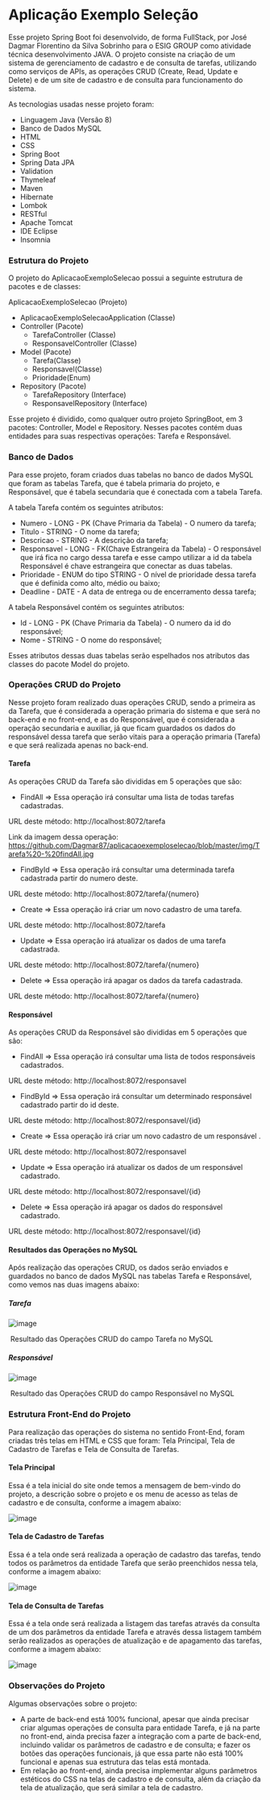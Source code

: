 # Aplicação Exemplo Seleção  
Esse projeto Spring Boot foi desenvolvido, de forma FullStack, por José Dagmar Florentino da Silva Sobrinho para o ESIG GROUP como atividade técnica desenvolvimento JAVA. O projeto consiste na criação de um sistema de gerenciamento de cadastro e de consulta de tarefas, utilizando como serviços de APIs, as operações CRUD (Create, Read, Update e Delete) e de um site de cadastro e de consulta para funcionamento do sistema.

As tecnologias usadas nesse projeto foram:

- Linguagem Java (Versão 8)
- Banco de Dados MySQL
- HTML
- CSS
- Spring Boot
- Spring Data JPA
- Validation
- Thymeleaf
- Maven
- Hibernate
- Lombok
- RESTful
- Apache Tomcat
- IDE Eclipse
- Insomnia

### Estrutura do Projeto

O projeto do AplicacaoExemploSelecao possui a seguinte estrutura de pacotes e de classes:

AplicacaoExemploSelecao (Projeto)

- AplicacaoExemploSelecaoApplication (Classe)
- Controller (Pacote)
  - TarefaController (Classe)
  - ResponsavelController (Classe)
- Model (Pacote)
  - Tarefa(Classe)
  - Responsavel(Classe)
  - Prioridade(Enum)
- Repository (Pacote)
  - TarefaRepository (Interface)
  - ResponsavelRepository (Interface)

Esse projeto é dividido, como qualquer outro projeto SpringBoot, em 3 pacotes: Controller, Model e Repository. Nesses pacotes contém duas entidades para suas respectivas operações: Tarefa e Responsável.

### Banco de Dados

Para esse projeto, foram criados duas tabelas no banco de dados MySQL que foram as tabelas Tarefa, que é tabela primaria do projeto, e Responsável, que é tabela secundaria que é conectada com a tabela Tarefa.

A tabela Tarefa contém os seguintes atributos:

- Numero - LONG - PK (Chave Primaria da Tabela) - O numero da tarefa;
- Titulo - STRING - O nome da tarefa;
- Descricao - STRING - A descrição da tarefa;
- Responsavel - LONG - FK(Chave Estrangeira da Tabela) - O responsável que irá fica no cargo dessa tarefa e esse campo utilizar a id da tabela Responsável é chave estrangeira que conectar as duas tabelas.
- Prioridade - ENUM do tipo STRING - O nível de prioridade dessa tarefa que é definida como alto, médio ou baixo;
- Deadline - DATE - A data de entrega ou de encerramento dessa tarefa;

A tabela Responsável contém os seguintes atributos:

- Id - LONG - PK (Chave Primaria da Tabela) - O numero da id do responsável;
- Nome - STRING - O nome do responsável;

Esses atributos dessas duas tabelas serão espelhados nos atributos das classes do pacote Model do projeto.

### Operações CRUD do Projeto

Nesse projeto foram realizado duas operações CRUD, sendo a primeira as da Tarefa, que é considerada a operação primaria do sistema e que será no back-end e no front-end, e as do Responsável, que é considerada a operação secundaria e auxiliar,  já que ficam guardados os dados do responsável dessa tarefa que serão vitais para a operação primaria (Tarefa) e que será realizada apenas no back-end.

#### Tarefa

As operações CRUD da Tarefa são divididas em 5 operações que são:

- FindAll => Essa operação irá consultar uma lista de todas tarefas cadastradas.

URL deste método: http://localhost:8072/tarefa

Link da imagem dessa operação: https://github.com/Dagmar87/aplicacaoexemploselecao/blob/master/img/Tarefa%20-%20findAll.jpg

- FindById => Essa operação irá consultar uma determinada tarefa cadastrada partir do numero deste.

URL deste método: http://localhost:8072/tarefa/{numero}

- Create => Essa operação irá criar um novo cadastro de uma tarefa.

URL deste método: http://localhost:8072/tarefa

- Update => Essa operação irá atualizar os dados de uma tarefa cadastrada.

URL deste método: http://localhost:8072/tarefa/{numero}

- Delete => Essa operação irá apagar os dados da tarefa cadastrada.

URL deste método: http://localhost:8072/tarefa/{numero}

#### Responsável

As operações CRUD da Responsável são divididas em 5 operações que são:

- FindAll => Essa operação irá consultar uma lista de todos responsáveis cadastrados.

URL deste método: http://localhost:8072/responsavel

- FindById => Essa operação irá consultar um determinado responsável cadastrado partir do id deste.

URL deste método: http://localhost:8072/responsavel/{id}

- Create => Essa operação irá criar um novo cadastro de um responsável .

URL deste método: http://localhost:8072/responsavel

- Update => Essa operação irá atualizar os dados de um responsável cadastrado.

URL deste método: http://localhost:8072/responsavel/{id}

- Delete => Essa operação irá apagar os dados do responsável cadastrado.

URL deste método: http://localhost:8072/responsavel/{id}

#### Resultados das Operações no MySQL

Após realização das operações CRUD, os dados serão enviados e guardados no banco de dados MySQL nas tabelas Tarefa e Responsável, como vemos nas duas imagens abaixo:

##### Tarefa

![image](https://user-images.githubusercontent.com/64164006/122772312-a2435a00-d27d-11eb-87e2-4c7069da89fd.png)

​											Resultado das Operações CRUD do campo Tarefa no MySQL

##### Responsável

![image](https://user-images.githubusercontent.com/64164006/122772440-c2731900-d27d-11eb-91f3-58b6a141c917.png)

​									Resultado das Operações CRUD do campo Responsável no MySQL

### Estrutura Front-End do Projeto

Para realização das operações do sistema no sentido Front-End, foram criadas três telas em HTML e CSS que foram: Tela Principal, Tela de Cadastro de Tarefas e Tela de Consulta de Tarefas.

#### Tela Principal

Essa é a tela inicial do site onde temos a mensagem de bem-vindo do projeto, a descrição sobre o projeto e os menu de acesso as telas de cadastro e de consulta, conforme a imagem abaixo:

![image](https://user-images.githubusercontent.com/64164006/122772529-dae33380-d27d-11eb-8640-7f44fb41d10e.png)

#### Tela de Cadastro de Tarefas

Essa é a tela onde será realizada a operação de cadastro das tarefas, tendo todos os parâmetros da entidade Tarefa que serão preenchidos nessa tela, conforme a imagem abaixo:

![image](https://user-images.githubusercontent.com/64164006/122772589-ea627c80-d27d-11eb-81bb-3789621aa0a1.png)

#### Tela de Consulta de Tarefas

Essa é a tela onde será realizada a listagem das tarefas através da consulta de um dos parâmetros da entidade Tarefa e através dessa listagem também serão realizados as operações de atualização e  de apagamento das tarefas, conforme a imagem abaixo:

![image](https://user-images.githubusercontent.com/64164006/122772678-ff3f1000-d27d-11eb-9475-f44b99e43fe3.png)

### Observações do Projeto

Algumas observações sobre o projeto:

- A parte de back-end está 100% funcional, apesar que ainda precisar criar algumas operações de consulta para entidade Tarefa, e já na parte no front-end, ainda precisa fazer a integração com a parte de back-end, incluindo validar os parâmetros de cadastro e de consulta; e fazer os botões das operações funcionais, já que essa parte não está 100% funcional e apenas sua estrutura das telas está montada.
- Em relação ao front-end, ainda precisa implementar alguns parâmetros estéticos do CSS na telas de cadastro e de consulta, além da criação da tela de atualização, que será similar a tela de cadastro.        




